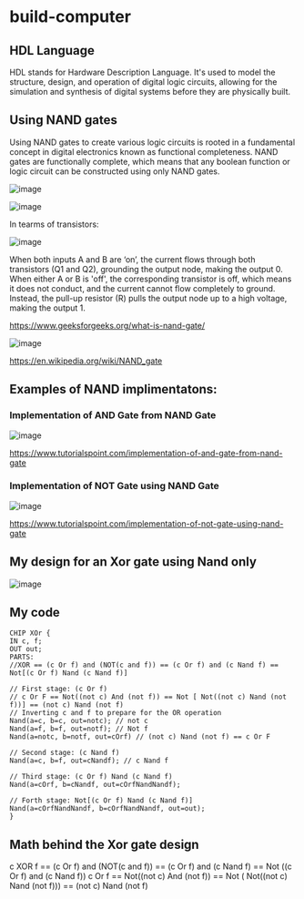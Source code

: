 # build-computer
## HDL Language
HDL stands for Hardware Description Language. It's used to model the structure, design, and operation of digital logic circuits, allowing for the simulation and synthesis of digital systems before they are physically built.
## Using NAND gates
Using NAND gates to create various logic circuits is rooted in a fundamental concept in digital electronics known as functional completeness. NAND gates are functionally complete, which means that any boolean function or logic circuit can be constructed using only NAND gates.

![image](https://github.com/marouene-djabbar/build-computer/assets/165311266/564334e6-f763-4ac4-9c98-1006f0d0fa15)


![image](https://github.com/marouene-djabbar/build-computer/assets/165311266/85e2341c-2234-4b3e-a79b-92c74f11c7aa)

In tearms of transistors:

![image](https://github.com/marouene-djabbar/build-computer/assets/165311266/6f52fce6-8b1b-41f0-aff4-012dea48cfc6)

When both inputs A and B are ‘on’, the current flows through both transistors (Q1 and Q2), grounding the output node, making the output 0.
When either A or B is 'off', the corresponding transistor is off, which means it does not conduct, and the current cannot flow completely to ground. Instead, the pull-up resistor (R) pulls the output node up to a high voltage, making the output 1.

https://www.geeksforgeeks.org/what-is-nand-gate/

![image](https://github.com/marouene-djabbar/build-computer/assets/165311266/fd75691f-d697-4462-977c-d15946e13d0d)

https://en.wikipedia.org/wiki/NAND_gate

## Examples of NAND implimentatons:

### Implementation of AND Gate from NAND Gate

![image](https://github.com/marouene-djabbar/build-computer/assets/165311266/24a5c105-d0f1-4f0d-af8a-934d02353a3c)

https://www.tutorialspoint.com/implementation-of-and-gate-from-nand-gate

### Implementation of NOT Gate using NAND Gate

![image](https://github.com/marouene-djabbar/build-computer/assets/165311266/32c3bcaa-e743-41e8-a13d-f75a670aa866)

https://www.tutorialspoint.com/implementation-of-not-gate-using-nand-gate

## My design for an Xor gate using Nand only

![image](https://github.com/marouene-djabbar/HDL-Programming-Language/assets/165311266/cbc5f1e7-07d6-439d-933d-4256685f3773)

## My code

    CHIP XOr {
    IN c, f;
    OUT out;
    PARTS:    
    //XOR == (c Or f) and (NOT(c and f)) == (c Or f) and (c Nand f) == Not[(c Or f) Nand (c Nand f)]

    // First stage: (c Or f)
    // c Or F == Not((not c) And (not f)) == Not [ Not((not c) Nand (not f))] == (not c) Nand (not f)
    // Inverting c and f to prepare for the OR operation
    Nand(a=c, b=c, out=notc); // not c
    Nand(a=f, b=f, out=notf); // Not f
    Nand(a=notc, b=notf, out=cOrf) // (not c) Nand (not f) == c Or F
    
    // Second stage: (c Nand f)
    Nand(a=c, b=f, out=cNandf); // c Nand f
    
    // Third stage: (c Or f) Nand (c Nand f)
    Nand(a=cOrf, b=cNandf, out=cOrfNandNandf);
    
    // Forth stage: Not[(c Or f) Nand (c Nand f)]
    Nand(a=cOrfNandNandf, b=cOrfNandNandf, out=out);
    }


## Math behind the Xor gate design

c XOR f == (c Or f) and (NOT(c and f)) == (c Or f)  and (c Nand f) == Not ((c Or f)  and (c Nand f))
c Or f == Not((not c) And (not f)) == Not ( Not((not c) Nand (not f))) == (not c) Nand (not f)










